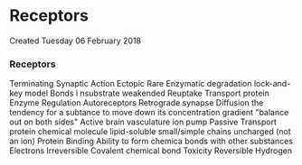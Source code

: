 # Receptors
Created Tuesday 06 February 2018

### Receptors
Terminating Synaptic Action
Ectopic
Rare
Enzymatic degradation
lock-and-key model
Bonds i nsubstrate weakended
Reuptake
Transport protein
Enzyme
Regulation
Autoreceptors
Retrograde synapse
Diffusion
the tendency for a subtance to move down its concentration gradient
"balance out on both sides"
Active
brain vasculature
ion pump
Passive
Transport protein
chemical molecule
lipid-soluble
small/simple chains
uncharged (not an ion)
Protein Binding
Ability to form chemica bonds with other substances
Electrons
Irreversible
Covalent chemical bond
Toxicity
Reversible
Hydrogen
				

